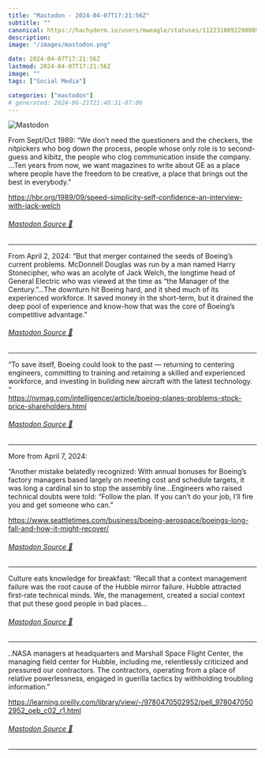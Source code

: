```yaml
---
title: "Mastodon - 2024-04-07T17:21:56Z"
subtitle: ""
canonical: https://hachyderm.io/users/mweagle/statuses/112231089229080991
description:
image: "/images/mastodon.png"

date: 2024-04-07T17:21:56Z
lastmod: 2024-04-07T17:21:56Z
image: ""
tags: ["Social Media"]

categories: ["mastodon"]
# generated: 2024-06-21T21:40:31-07:00
---
```

![Mastodon](/images/mastodon.png)

<p>From Sept/Oct 1989: “We don’t need the questioners and the checkers, the nitpickers who bog down the process, people whose only role is to second-guess and kibitz, the people who clog communication inside the company. …Ten years from now, we want magazines to write about GE as a place where people have the freedom to be creative, a place that brings out the best in everybody.” </p><p><a href="https://hbr.org/1989/09/speed-simplicity-self-confidence-an-interview-with-jack-welch" target="_blank" rel="nofollow noopener noreferrer" translate="no"><span class="invisible">https://</span><span class="ellipsis">hbr.org/1989/09/speed-simplici</span><span class="invisible">ty-self-confidence-an-interview-with-jack-welch</span></a></p>


###### [Mastodon Source 🐘](https://hachyderm.io/@mweagle/112231089229080991)

___

<p>From April 2, 2024: “But that merger contained the seeds of Boeing’s current problems. McDonnell Douglas was run by a man named Harry Stonecipher, who was an acolyte of Jack Welch, the longtime head of General Electric who was viewed at the time as “the Manager of the Century.”…The downturn hit Boeing hard, and it shed much of its experienced workforce. It saved money in the short-term, but it drained the deep pool of experience and know-how that was the core of Boeing’s competitive advantage.”</p>


###### [Mastodon Source 🐘](https://hachyderm.io/@mweagle/112231096223527615)

___

<p>“To save itself, Boeing could look to the past — returning to centering engineers, committing to training and retaining a skilled and experienced workforce, and investing in building new aircraft with the latest technology. “<br /><a href="https://nymag.com/intelligencer/article/boeing-planes-problems-stock-price-shareholders.html" target="_blank" rel="nofollow noopener noreferrer" translate="no"><span class="invisible">https://</span><span class="ellipsis">nymag.com/intelligencer/articl</span><span class="invisible">e/boeing-planes-problems-stock-price-shareholders.html</span></a></p>


###### [Mastodon Source 🐘](https://hachyderm.io/@mweagle/112231102693840537)

___

<p>More from April 7, 2024:</p><p>“Another mistake belatedly recognized: With annual bonuses for Boeing’s factory managers based largely on meeting cost and schedule targets, it was long a cardinal sin to stop the assembly line…Engineers who raised technical doubts were told: “Follow the plan. If you can’t do your job, I’ll fire you and get someone who can.”</p><p><a href="https://www.seattletimes.com/business/boeing-aerospace/boeings-long-fall-and-how-it-might-recover/" target="_blank" rel="nofollow noopener noreferrer" translate="no"><span class="invisible">https://www.</span><span class="ellipsis">seattletimes.com/business/boei</span><span class="invisible">ng-aerospace/boeings-long-fall-and-how-it-might-recover/</span></a></p>


###### [Mastodon Source 🐘](https://hachyderm.io/@mweagle/112236904556615460)

___

<p>Culture eats knowledge for breakfast: “Recall that a context management failure was the root cause of the Hubble mirror failure. Hubble attracted first-rate technical minds. We, the management, created a social context that put these good people in bad places…</p>


###### [Mastodon Source 🐘](https://hachyderm.io/@mweagle/112237130376380839)

___

<p>..NASA managers at headquarters and Marshall Space Flight Center, the managing field center for Hubble, including me, relentlessly criticized and pressured our contractors. The contractors, operating from a place of relative powerlessness, engaged in guerilla tactics by withholding troubling information.”</p><p><a href="https://learning.oreilly.com/library/view/-/9780470502952/pell_9780470502952_oeb_c02_r1.html" target="_blank" rel="nofollow noopener noreferrer" translate="no"><span class="invisible">https://</span><span class="ellipsis">learning.oreilly.com/library/v</span><span class="invisible">iew/-/9780470502952/pell_9780470502952_oeb_c02_r1.html</span></a></p>


###### [Mastodon Source 🐘](https://hachyderm.io/@mweagle/112237133580955765)

___

